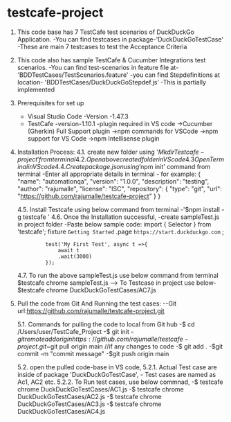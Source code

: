 # testcafe-project
1. This code base has 7 TestCafe test scenarios of DuckDuckGo Application.
    -You can find testcases in package-'DuckDuckGoTestCase'
    -These are main 7 testcases to test the Acceptance Criteria

2. This code also has sample TestCafe & Cucumber Integrations test scenarios.
    -You can find test-scenarios in feature file at-'BDDTestCases/TestScenarios.feature'
    -you can find Stepdefinitions at location- 'BDDTestCases/DuckDuckGoStepdef.js'
    -This is partially implemented

3. Prerequisites for set up
    - Visual Studio Code -Version -1.47.3
    - TestCafe -version-1.10.1
    -plugin required in VS code
        ->Cucumber (Gherkin) Full Support plugin
        ->npm commands for VSCode 
        ->npm support for VS Code 
        ->npm Intellisense plugin


4. Installation Process:
    4.1. create new folder using '$Mkdir Testcafe-project' from terminal 
    4.2. Open above created folder in VS code
    4.3 Open Terminal in VS code
    4.4. Create package .json using '$npm init' command from terminal
        -Enter all appropriate details in terminal
            - for example:
            {
                "name": "automationqa",
                "version": "1.0.0",
                "description": "testing",
                "author": "rajumalle",
                "license": "ISC",
                "repository": {
                    "type": "git",
                    "url": "https://github.com/rajumalle/testcafe-project"
                }
            }
 
    4.5. Install Testcafe using below command from terminal
        -'$npm install -g testcafe '
    4.6. Once the Installation successful, 
        -create sampleTest.js in project folder
        -Paste below sample code:
            import { Selector } from 'testcafe';
            fixture `Getting Started`
                .page `https://start.duckduckgo.com` ;

                test('My First Test', async t =>{
                    await t
                    .wait(3000)
                });

    4.7. To run the above sampleTest.js use below command from terminal
        $testcafe chrome sampleTest.js
        --> To Testcase in project use below-
                $testcafe chrome DuckDuckGoTestCases/AC7.js

5. Pull the code from Git And Running the test cases:
    --Git url:https://github.com/rajumalle/testcafe-project.git

    5.1. Commands for pulling the code to local from Git hub
        -$ cd /Users/user/TestCafe_Project
        -$ git init
        -$git remote add origin https://github.com/rajumalle/testcafe-project.git
        -$git pull origin main
        //if any changes to code
        -$ git add .
        -$git commit -m "commit message"
        -$git push origin main


    5.2. open the pulled code-base in VS code,
        5.2.1. Actual Test case are inside of package 'DuckDuckGoTestCase',
            - Test cases are named as Ac1, AC2 etc.
        5.2.2. To Run test cases, use below commnad,
           -$ testcafe chrome DuckDuckGoTestCases/AC1.js 
           -$ testcafe chrome DuckDuckGoTestCases/AC2.js 
           -$ testcafe chrome DuckDuckGoTestCases/AC3.js 
           -$ testcafe chrome DuckDuckGoTestCases/AC4.js 
        
